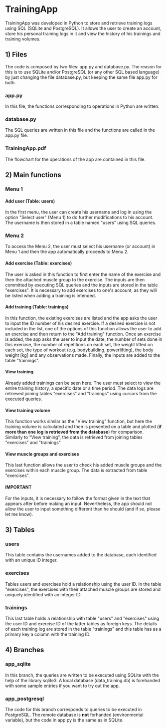 # TrainingApp
TrainingApp was developed in Python to store and retrieve training logs using SQL (SQLite and PostgreSQL). It allows the user to create an account, store his 
personal training logs in it and view the history of his trainings and training volumes.

## 1) Files
The code is composed by two files: app.py and database.py. The reason for this is to use SQLite and/or PostgreSQL (or any other SQL based language) by just changing the file 
database.py, but keeping the same file app.py for both.

### app.py
In this file, the functions corresponding to operations in Python are written.

### database.py
The SQL queries are written in this file and the functions are called in the app.py file.

### TrainingApp.pdf
The flowchart for the operations of the app are contained in this file.

## 2) Main functions

### Menu 1
#### Add user (Table: users)
In the first menu, the user can create his username and log in using the option "Select user" (Menu 1) to do further modifications to his account. The username is then stored in
a table named "users" using SQL queries.

### Menu 2
To access the Menu 2, the user must select his username (or account) in Menu 1 and then the app automatically proceeds to Menu 2.

#### Add exercise (Table: exercises)
The user is asked in this function to first enter the name of the exercise and then the attached muscle group to the exercise. The inputs are then committed by executing SQL queries
and the inputs are stored in the table "exercises". It is necessary to add exercises to one's account, as they will be listed when adding a training is intended.

#### Add training (Table: trainings)
In this function, the existing exercises are listed and the app asks the user to input the ID number of his desired exercise. If a desired exercise is not included in the list, one of the options of this function allows the user to add an exercise and then return to the "Add training" function. Once an exercise is added, the app asks the user to input the date, the number of sets done in this exercise, the number of repetitions on each set, the weight lifted on each set, the type of workout (e.g. bodybuilding, 
powerlifting), the body weight [kg] and any observations made. Finally, the inputs are added to the table "trainings".

#### View training
Already added trainings can be seen here. The user must select to view the entire training history, a specific date or a time period. The data logs are retrieved joining tables 
"exercises" and "trainings" using cursors from the executed queries.

#### View training volume
This function works similar as the "View training" function, but here the training volume is calculated and then is presented on a table and plotted (__if more than one log is
retrieved from the database__) for comparison. Similarly to "View training", the data is retrieved from joining tables "exercises" and "trainings"

#### View muscle groups and exercises
This last function allows the user to check his added muscle groups and the exercises within each muscle group. The data is extracted from table "exercises".

#### __IMPORTANT__
For the inputs, it is necessary to follow the format given in the text that appears after before making an input. Nevertheless, the app should not allow the user to input
something different than he should (and if so, please let me know).

## 3) Tables

### users
This table contains the usernames added to the database, each identified with an unique ID integer.

### exercises
Tables users and exercises hold a relationship using the user ID. In the table "exercises", the exercises with their attached muscle groups are stored and uniquely identified
with an integer ID.

### trainings
This last table holds a relationship with table "users" and "exercises" using the user ID and exercise ID of the latter tables as foreign keys. The details of each training 
log are stored in the table "trainings" and this table has as a primary key a column with the training ID.

## 4) Branches

### app_sqlite
In this branch, the queries are written to be executed using SQLite with the help of the library sqlite3. A local database (data_training.db) is forehanded with some sample 
entries if you want to try out the app.

### app_postgresql
The code for this branch corresponds to queries to be executed in PostgreSQL. The remote database is __not__ forhanded (environmental variable), but the code in app.py is the 
same as in SQLite.

